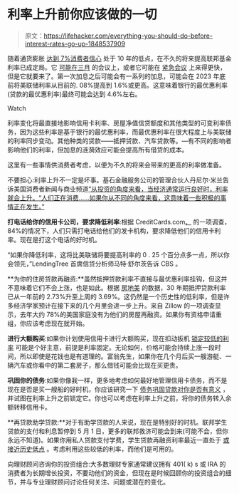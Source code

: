 # 利率上升前你应该做的一切

> 原文：<https://lifehacker.com/everything-you-should-do-before-interest-rates-go-up-1848537909>

随着通货膨胀 [达到 7%](https://tradingeconomics.com/united-states/inflation-cpi)[消费者信心](https://www.reuters.com/world/us/us-consumer-sentiment-drops-more-than-10-year-low-february-survey-2022-02-11/) 处于 10 年的低点，在不久的将来提高联邦基金利率已成定局。它 [可能在三月](https://www.nytimes.com/2022/02/14/business/federal-reserve-rates-inflation.html) 的会议上，或者它可能在 [紧急会议](https://www.thestreet.com/markets/inflation-surge-sparks-aggressive-bets-on-emergency-fed-rate-hike) 上来得更快，但是它就要来了。第一次加息之后可能会有一系列的加息，可能会在 2023 年底前将美联储利率从目前的. 08%提高到 1.6%或更高。这意味着银行的最优惠利率(贷款的最优惠利率)最终可能会达到 4.6%左右。 

Watch

利率变化将最直接地影响信用卡利率、房屋净值信贷额度和其他类型的可变利率债务，因为这些利率是基于银行的最优惠利率，而最优惠利率在很大程度上与美联储的利率同步变动。其他种类的贷款——抵押贷款、汽车贷款等。—有不同的影响者影响他们的利率，但加息的涟漪效应可能会提高所有借贷的成本。

这里有一些事情供消费者考虑，以便为不久的将来会带来的更高的利率做准备。

不要担心:利率上升不一定是坏事。基石金融服务公司的管理合伙人丹尼尔·米兰告诉美国消费者新闻与商业频道[“从投资的角度来看，当经济通常运行良好时，利率就会上升。“人们正在消费……如果你从不同的角度来看，这意味着一些积极的事情正在发生。”](https://www.cnbc.com/2022/01/05/here-are-your-best-money-moves-before-interest-rates-rise.html)

**打电话给你的信用卡公司，要求降低利率**:根据 CreditCards.com[、](https://www.creditcards.com/credit-card-news/late-fee-waiver-poll/) 的一项调查，84%的情况下，人们只需打电话给他们的发卡机构，要求降低他们的信用卡利率。现在是打这个电话的好时机。

“如果你降低利率，这将比美联储将要提高利率的 0 . 25 个百分点多一点，所以你会领先，”LendingTree 首席信贷分析师马特·舒尔茨告诉 CBS 。

**为你的住房贷款再融资:**虽然抵押贷款利率不直接与最优惠利率挂钩，但这并不意味着它们不会上涨，也是如此。根据 [房地美](http://www.freddiemac.com/pmms/pmms_archives.html) 的数据，30 年期抵押贷款利率已从一年前的 2.73%升至上周的 3.69%。这仍然是一个历史性的低利率，但是许多经济学家预计在接下来的几个月里会进一步上升。来自 Zillow 的一项调查显示，去年大约 78%的美国家庭没有为他们的房屋再融资。如果你有资格申请重组，你应该考虑现在就开始。

**进行大额购买**:如果你计划使用信用卡进行大额购买，现在扣动扳机 [锁定较低的利率](https://www.indystar.com/story/money/2022/01/27/federal-reserve-interest-rates-hike-combat-inflation/9241103002/) 可能是个好主意，前提是利率固定。无论如何，价格可能会持续上涨一段时间，所以即使是花钱也是有道理的。富翁先生，如果你在几个月后买一艘游艇、一辆汽车或你看中的第二套房子，那么借钱可能会比现在买更贵。

**巩固你的债务**:如果你像我一样，更多地考虑如何最好地管理信用卡债务，而不是现在是否是买一艘船的好时机，你应该研究一下 [债务巩固贷款对你是否有意义](https://lifehacker.com/should-i-get-a-debt-consolidation-loan-to-pay-off-my-cr-5973715) ，并试图在利率上升之前锁定它。你也可以考虑在利率上升之前，将你的债务转入余额转移信用卡。

**再贷款助学贷款:**对于有助学贷款的人来说，现在是特别好的时机。联邦学生贷款的支付和利息暂停到 5 月 1 日，更多的联邦救济可能会到来(可能不会，但你永远不知道)。如果你用私人贷款支付学费，学生贷款再融资利率最近一直处于 [或接近历史低点](https://www.yahoo.com/now/5-money-moves-fed-starts-213000261.html) 。考虑利用这些较低的利率，而他们是可用的。

向理财顾问咨询你的投资组合:大多数理财专家通常建议拥有 401( k) s 或 IRA 的消费者为长期增长投资，不要动他们的资金，但现在是时候回顾你的投资组合的细节，并与专业理财顾问讨论任何关注、问题或潜在的变化。